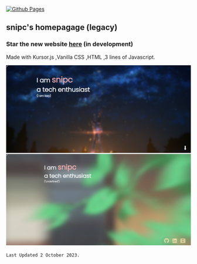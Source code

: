 

[![Github Pages](https://img.shields.io/badge/github%20pages-121013?style=for-the-badge&logo=github&logoColor=white)](https://github.com/NotSnipc/snipc)

## **snipc's homepagage (legacy)**
### Star the new website [here](https://github.com/realsnipc/snipc.me) (in development)

Made with Kursor.js ,Vanilla CSS ,HTML ,3 lines of Javascript.

![](/img/ss.png)
![HTML](/img/snipc.png)


  `Last Updated 2 October 2023.`



